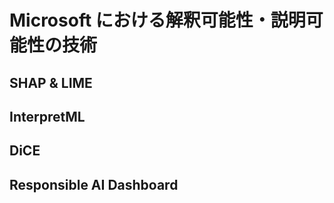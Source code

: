 # Microsoft における解釈可能性・説明可能性の技術

## SHAP & LIME

## InterpretML

## DiCE

## Responsible AI Dashboard